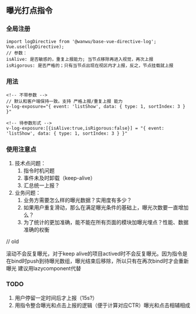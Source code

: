 
## 曝光打点指令

### 全局注册

```
import logDirective from '@wanwu/base-vue-directive-log';
Vue.use(logDirective);
// 参数：
isAlive: 是否敏感的，重复上报能力; 当节点移除再进入视觉，再次上报
isRigorous: 是否严格的；只有当节点出现在视区内才上报，反之，节点挂载就上报
```

### 用法
```
<!-- 不带参数 -->
// 默认和客户端保持一致。支持 严格上报/重复上报 能力
v-log-exposure="{ event: 'listShow', data: { type: 1, sortIndex: 3 } }"

<!-- 待参数形式 -->
v-log-exposure:[{isAlive:true,isRigorous:false}] = "{ event: 'listShow', data: { type: 1, sortIndex: 3 } }"
```

### 使用注意点
1. 技术点问题：
    1. 指令时机问题
    2. 事件未及时卸载（keep-alive）
    3. 汇总统一上报？
2. 业务问题：
    1. 业务方需要怎么样的曝光数据？实用度有多少？
    2. 如果用户重复滑动，那么在满足曝光条件的基础上，曝光次数要一直增加么？
    3. 为了统计的更加准确，能不能在所有页面的模块加曝光埋点？性能、数据准确的权衡



// old
<!-- old Start -->
滚动不会反复曝光，对于keep alive的项目actived时不会反复曝光。因为指令是在bind时push到待曝光数组，曝光结束后移除，所以只有在再次bind时才会重新曝光
建议用lazycomponent代替
<!-- old end -->
### TODO
1. 用户停留一定时间后才上报（15s?）
2. 用指令整合曝光和点击上报的逻辑（便于计算对应CTR）曝光和点击相辅相成

